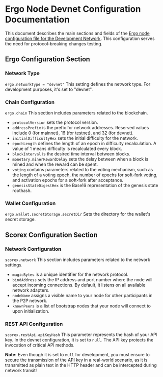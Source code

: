# Ergo Node Devnet Configuration Documentation

This document describes the main sections and fields of the [Ergo node configuration file for the Development Network](https://raw.githubusercontent.com/ergoplatform/ergo/master/src/main/resources/devnet.conf). This configuration serves the need for protocol-breaking changes testing.

## Ergo Configuration Section

### Network Type

`ergo.networkType = "devnet"`
This setting defines the network type. For development purposes, it's set to "devnet".

### Chain Configuration

`ergo.chain`
This section includes parameters related to the blockchain.

- `protocolVersion` sets the protocol version.
- `addressPrefix` is the prefix for network addresses. Reserved values include 0 (for mainnet), 16 (for testnet), and 32 (for devnet).
- `initialDifficultyHex` sets the initial difficulty for the network.
- `epochLength` defines the length of an epoch in difficulty recalculation. A value of 1 means difficulty is recalculated every block.
- `blockInterval` is the desired time interval between blocks.
- `monetary.minerRewardDelay` sets the delay between when a block is mined and when the reward can be spent.
- `voting` contains parameters related to the voting mechanism, such as the length of a voting epoch, the number of epochs for soft-fork voting, and activation epochs for a soft-fork after acceptance.
- `genesisStateDigestHex` is the Base16 representation of the genesis state roothash.

### Wallet Configuration

`ergo.wallet.secretStorage.secretDir`
Sets the directory for the wallet's secret storage.

## Scorex Configuration Section

### Network Configuration

`scorex.network`
This section includes parameters related to the network settings.

- `magicBytes` is a unique identifier for the network protocol.
- `bindAddress` sets the IP address and port number where the node will accept incoming connections. By default, it listens on all available network adapters.
- `nodeName` assigns a visible name to your node for other participants in the P2P network.
- `knownPeers` is a list of bootstrap nodes that your node will connect to upon initialization.

### REST API Configuration

`scorex.restApi.apiKeyHash`
This parameter represents the hash of your API key. In the devnet configuration, it is set to `null`. The API key protects the invocation of critical API methods.

**Note:** Even though it is set to `null` for development, you must ensure to secure the transmission of the API key in a real-world scenario, as it is transmitted as plain text in the HTTP header and can be intercepted during network transit!
